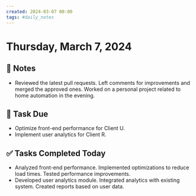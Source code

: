 ```yaml
---
created: 2024-03-07 00:00
tags: #daily_notes
---
```


# Thursday, March 7, 2024

## 📓 Notes
- Reviewed the latest pull requests. Left comments for improvements and merged the approved ones. Worked on a personal project related to home automation in the evening.

## 📅 Task Due
- Optimize front-end performance for Client U.
- Implement user analytics for Client R.

## ✅ Tasks Completed Today
- Analyzed front-end performance. Implemented optimizations to reduce load times. Tested performance improvements.
- Developed user analytics module. Integrated analytics with existing system. Created reports based on user data.
